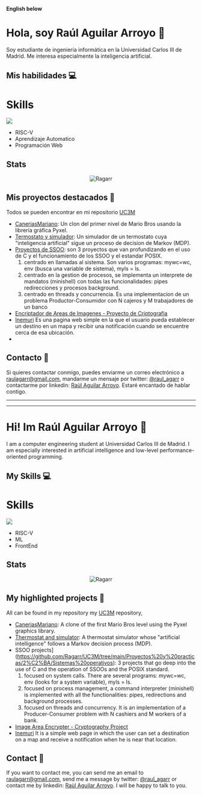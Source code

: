 
**English below**

# Hola, soy Raúl Aguilar Arroyo 👋

Soy estudiante de ingeniería informática en la Universidad Carlos III de Madrid. Me interesa especialmente la inteligencia artificial.

## Mis habilidades 💻
# Skills
<p align="left">
  <a href="https://skillicons.dev">
    <img src="https://skillicons.dev/icons?i=c,cs,cpp,linux,py,css,html,js,git,github,mysql,azure&perline=4" />
  </a>
</p>

- RISC-V
- Aprendizaje Automatico
- Programación Web

## Stats
<p align="center">
  <img align="center" src="https://github-readme-stats.vercel.app/api/top-langs?username=Ragarr&show_icons=true&locale=en&layout=compact" alt="Ragarr" />
</p>
<!--
<p align="center">
  <img align="center" src="https://github-readme-stats.vercel.app/api?username=Ragarr&show_icons=true&theme=transparent" alt="Ragarr"/>
</p>
-->

## Mis proyectos destacados 🚀
Todos se pueden encontrar en mi repositorio [UC3M](https://github.com/Ragarr/UC3M)
- [CaneriasMariano](https://github.com/Ragarr/UC3M/tree/main/Proyectos%20y%20practicas/1%C2%BA/Programacion/Proyecto%20-%20Mario%20Bros): Un clon del primer nivel de Mario Bros usando la librería gráfica Pyxel.
- [Termostato y simulador](https://github.com/Ragarr/UC3M/tree/main/Proyectos%20y%20practicas/2%C2%BA/Inteligencia%20Artificial/Proyecto): Un simulador de un termostato cuya "inteligencia artificial" sigue un proceso de decision de Markov (MDP).
- [Proyectos de SSOO](https://github.com/Ragarr/UC3M/tree/main/Proyectos%20y%20practicas/2%C2%BA/Sistemas%20operativos): son 3 proyectos que van profundizando en el uso de C y el funcionamiento de los SSOO y el estandar POSIX. 
  1. centrado en llamadas al sistema. Son varios programas: mywc=wc, env (busca una variable de sistema), myls = ls.
  2. centrado en la gestion de procesos, se implementa un interprete de mandatos (minishell) con todas las funcionalidades: pipes redirecciones y procesos background.
  3. centrado en threads y concurrencia. Es una implementacion de un problema Productor-Consumidor con N cajeros y M trabajadores de un banco
- [Encriptador de Areas de Imagenes - Proyecto de Criptografia](https://github.com/Ragarr/Criptografia_2023-24)
- [Inemuri](https://ragarr.github.io/Lab1-Inemuri/) Es una pagina web simple en la que el usuario pueda establecer un destino en un mapa y recibir una notificación cuando se encuentre cerca de esa ubicación.
- 

## Contacto 📧

Si quieres contactar conmigo, puedes enviarme un correo electrónico a raulagarr@gmail.com, mandarme un mensaje por twitter: [@raul_agarr](https://twitter.com/raul_agarr) o contactarme por linkedin: [Raùl Aguilar Arroyo](https://www.linkedin.com/in/ra%C3%B9l-aguilar-arroyo-208462221/). Estaré encantado de hablar contigo.

----------------------------------------------------------------------------------

----------------------------------------------------------------------------------


# Hi! Im Raúl Aguilar Arroyo 👋

I am a computer engineering student at Universidad Carlos III de Madrid. I am especially interested in artificial intelligence and low-level performance-oriented programming.

## My Skills 💻
# Skills
<p align="left">
  <a href="https://skillicons.dev">
    <img src="https://skillicons.dev/icons?i=c,cs,cpp,linux,py,css,html,js,git,github,mysql,azure&perline=4" />
  </a>
</p>

- RISC-V
- ML
- FrontEnd

## Stats
<p align="center">
  <img align="center" src="https://github-readme-stats.vercel.app/api/top-langs?username=Ragarr&show_icons=true&locale=en&layout=compact" alt="Ragarr" />
</p>
<!--
<p align="center">
  <img align="center" src="https://github-readme-stats.vercel.app/api?username=Ragarr&show_icons=true&theme=transparent" alt="Ragarr"/>
</p>
-->

## My highlighted projects 🚀
All can be found in my repository my [UC3M](https://github.com/Ragarr/UC3M) repository,
- [CaneriasMariano](https://github.com/Ragarr/UC3M/tree/main/Proyectos%20y%20practicas/1%C2%BA/Programacion/Proyecto%20-%20Mario%20Bros): A clone of the first Mario Bros level using the Pyxel graphics library.
- [Thermostat and simulator](https://github.com/Ragarr/UC3M/tree/main/Proyectos%20y%20practicas/2%C2%BA/Inteligencia%20Artificial/Proyecto): A thermostat simulator whose "artificial intelligence" follows a Markov decision process (MDP).
- SSOO projects](https://github.com/Ragarr/UC3M/tree/main/Proyectos%20y%20practicas/2%C2%BA/Sistemas%20operativos): 3 projects that go deep into the use of C and the operation of SSOOs and the POSIX standard. 
  1. focused on system calls. There are several programs: mywc=wc, env (looks for a system variable), myls = ls.
  2. focused on process management, a command interpreter (minishell) is implemented with all the functionalities: pipes, redirections and background processes.
  3. focused on threads and concurrency. It is an implementation of a Producer-Consumer problem with N cashiers and M workers of a bank.
- [Image Area Encrypter - Cryptography Project](https://github.com/Ragarr/Criptografia_2023-24)
- [Inemuri](https://ragarr.github.io/Lab1-Inemuri/) It is a simple web page in which the user can set a destination on a map and receive a notification when he is near that location.

## Contact 📧

If you want to contact me, you can send me an email to raulagarr@gmail.com, send me a message by twitter: [@raul_agarr](https://twitter.com/raul_agarr) or contact me by linkedin: [Raùl Aguilar Arroyo](https://www.linkedin.com/in/ra%C3%B9l-aguilar-arroyo-208462221/). I will be happy to talk to you.

